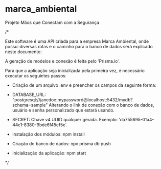 # marca_ambiental
Projeto Mãos que Conectam com a Segurança

/*

Este software é uma API criada para a empresa Marca Ambiental, onde possui diversas rotas e o caminho para o banco de dados será explicado neste documento: 

A geração de modelos e conexão é feita pelo 'Prisma.io'.

Para que a aplicação seja inicializada pela primeira vez, é necessário executar os seguintes passos: 

* Criação de um arquivo .env e preencher os campos da seguinte forma: 
* DATABASE_URL: "postgresql://janedoe:mypassword@localhost:5432/mydb?schema=sample"
Alterando o link de conexão com o banco de dados, usuário e senha personalizado que estará usando. 
* SECRET: Chave v4 UUID qualquer gerada. 
Exemplo: 'da755695-01a4-44c1-8380-9bde6f45cf5e'.

* Instalação dos módulos:
npm install 

* Criação do banco de dados:
npx prisma db push 

* Inicialização da aplicação: 
npm start

*/

